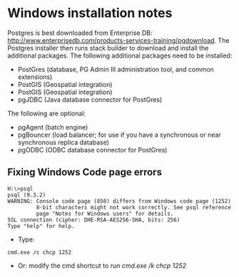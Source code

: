 # Windows installation notes

Postgres is best downloaded from Enterprise DB: http://www.enterprisedb.com/products-services-training/pgdownload. 
The Postgres installer then runs stack builder to download and install the additional packages. The following additional packages need to be installed:

* PostGres (database, PG Admin III administration tool, and common extensions)
* PostGIS (Geospatial integration)
* PostGIS (Geospatial integration)
* pgJDBC (Java database connector for PostGres)

The following are optional:

* pgAgent (batch engine)
* pgBouncer (load balancer; for use if you have a synchronous or near synchronous replica database)
* pgODBC (ODBC database connector for PostGres)

## Fixing Windows Code page errors

```
H:\>psql
psql (9.3.2)
WARNING: Console code page (850) differs from Windows code page (1252)
         8-bit characters might not work correctly. See psql reference
         page "Notes for Windows users" for details.
SSL connection (cipher: DHE-RSA-AES256-SHA, bits: 256)
Type "help" for help.
```
* Type:
```
cmd.exe /c chcp 1252
```
* Or: modify the cmd shortcut to run *cmd.exe /k chcp 1252*
